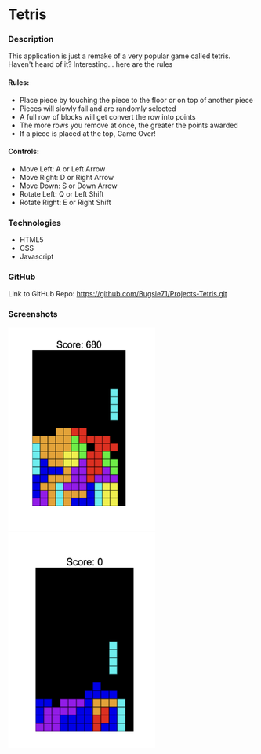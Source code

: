 # Tetris

### Description

This application is just a remake of a very popular game called tetris.
Haven't heard of it? Interesting... here are the rules

#### Rules:

- Place piece by touching the piece to the floor or on top of another piece
- Pieces will slowly fall and are randomly selected
- A full row of blocks will get convert the row into points
- The more rows you remove at once, the greater the points awarded
- If a piece is placed at the top, Game Over!

#### Controls:

- Move Left: A or Left Arrow
- Move Right: D or Right Arrow
- Move Down: S or Down Arrow
- Rotate Left: Q or Left Shift
- Rotate Right: E or Right Shift

### Technologies

- HTML5
- CSS
- Javascript

### GitHub

Link to GitHub Repo: https://github.com/Bugsie71/Projects-Tetris.git

### Screenshots

<img width="300px" alt="tetris screenshot" src="./screenshots/tetris-screenshot(1).png">
	
<img width="300px" alt="tetris screenshot" src="./screenshots/tetris-screenshot(2).png">
